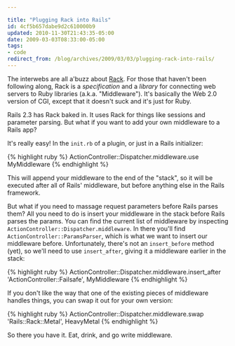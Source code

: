 ```yaml
---

title: "Plugging Rack into Rails"
id: 4cf5b657dabe9d2c610000b9
updated: 2010-11-30T21:43:35-05:00
date: 2009-03-03T08:33:00-05:00
tags:
- code
redirect_from: /blog/archives/2009/03/03/plugging-rack-into-rails/
---
```


The interwebs are all a'buzz about [Rack](http://rack.rubyforge.org/). For those that haven't been following along, Rack is a *specification* and a *library* for connecting web servers to Ruby libraries (a.k.a. "Middleware"). It's basically the Web 2.0 version of CGI, except that it doesn't suck and it's just for Ruby.

Rails 2.3 has Rack baked in. It uses Rack for things like sessions and parameter parsing. But what if you want to add your own middleware to a Rails app?

It's really easy! In the `init.rb` of a plugin, or just in a Rails initializer:

{% highlight ruby %}
ActionController::Dispatcher.middleware.use MyMiddleware
{% endhighlight %}

This will append your middleware to the end of the "stack", so it will be executed after all of Rails' middleware, but before anything else in the Rails framework.

But what if you need to massage request parameters before Rails parses them? All you need to do is insert your middleware in the stack before Rails parses the params. You can find the current list of middleware by inspecting `ActionController::Dispatcher.middleware`. In there you'll find `ActionController::ParamsParser`, which is what we want to insert our middleware before. Unfortunately, there's not an `insert_before` method (yet), so we'll need to use `insert_after`, giving it a middleware earlier in the stack:

{% highlight ruby %}
ActionController::Dispatcher.middleware.insert_after 'ActionController::Failsafe', MyMiddleware
{% endhighlight %}

If you don't like the way that one of the existing pieces of middleware handles things, you can swap it out for your own version:

{% highlight ruby %}
ActionController::Dispatcher.middleware.swap 'Rails::Rack::Metal', HeavyMetal
{% endhighlight %}

So there you have it. Eat, drink, and go write middleware.
